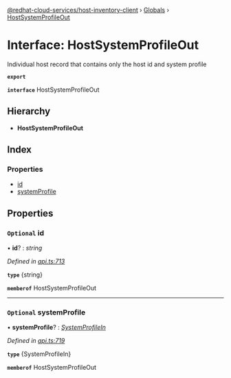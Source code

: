[@redhat-cloud-services/host-inventory-client](../README.md) › [Globals](../globals.md) › [HostSystemProfileOut](hostsystemprofileout.md)

# Interface: HostSystemProfileOut

Individual host record that contains only the host id and system profile

**`export`** 

**`interface`** HostSystemProfileOut

## Hierarchy

* **HostSystemProfileOut**

## Index

### Properties

* [id](hostsystemprofileout.md#optional-id)
* [systemProfile](hostsystemprofileout.md#optional-systemprofile)

## Properties

### `Optional` id

• **id**? : *string*

*Defined in [api.ts:713](https://github.com/RedHatInsights/javascript-clients/blob/master/packages/host-inventory/api.ts#L713)*

**`type`** {string}

**`memberof`** HostSystemProfileOut

___

### `Optional` systemProfile

• **systemProfile**? : *[SystemProfileIn](systemprofilein.md)*

*Defined in [api.ts:719](https://github.com/RedHatInsights/javascript-clients/blob/master/packages/host-inventory/api.ts#L719)*

**`type`** {SystemProfileIn}

**`memberof`** HostSystemProfileOut
